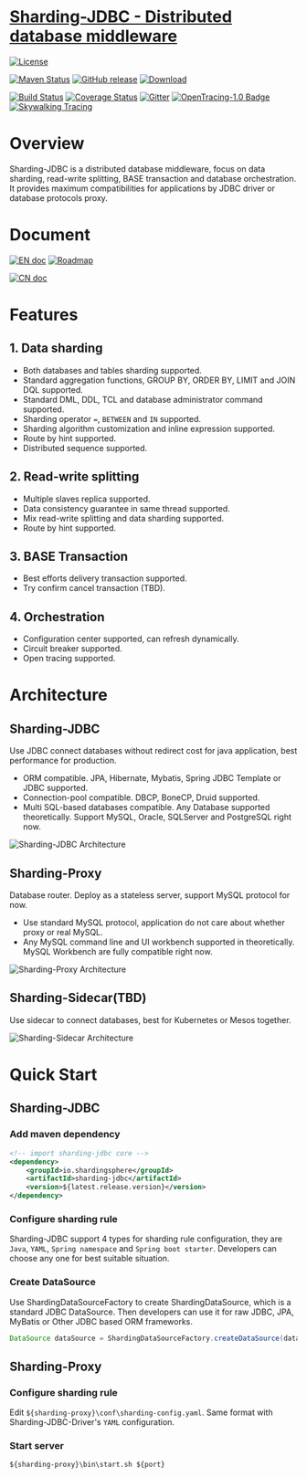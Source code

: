 # [Sharding-JDBC - Distributed database middleware](http://shardingjdbc.io/)

[![License](https://img.shields.io/badge/license-Apache%202-4EB1BA.svg)](https://www.apache.org/licenses/LICENSE-2.0.html)

[![Maven Status](https://maven-badges.herokuapp.com/maven-central/io.shardingjdbc/sharding-jdbc/badge.svg)](https://maven-badges.herokuapp.com/maven-central/io.shardingjdbc/sharding-jdbc)
[![GitHub release](https://img.shields.io/github/release/shardingjdbc/sharding-jdbc.svg)](https://github.com/shardingjdbc/sharding-jdbc/releases)
[![Download](https://img.shields.io/badge/release-download-orange.svg)](https://github.com/shardingjdbc/sharding-jdbc-doc/raw/master/dist/sharding-proxy-2.1.0-SNAPSHOT-assembly-v1.tar.gz)

[![Build Status](https://secure.travis-ci.org/shardingjdbc/sharding-jdbc.png?branch=master)](https://travis-ci.org/shardingjdbc/sharding-jdbc)
[![Coverage Status](https://codecov.io/github/shardingjdbc/sharding-jdbc/coverage.svg?branch=master)](https://codecov.io/github/shardingjdbc/sharding-jdbc?branch=master)
[![Gitter](https://badges.gitter.im/Sharding-JDBC/shardingjdbc.svg)](https://gitter.im/Sharding-JDBC/shardingjdbc?utm_source=badge&utm_medium=badge&utm_campaign=pr-badge)
[![OpenTracing-1.0 Badge](https://img.shields.io/badge/OpenTracing--1.0-enabled-blue.svg)](http://opentracing.io)
[![Skywalking Tracing](https://img.shields.io/badge/Skywalking%20Tracing-enable-brightgreen.svg)](https://github.com/OpenSkywalking/skywalking)

# Overview

Sharding-JDBC is a distributed database middleware, focus on data sharding, read-write splitting, BASE transaction and database orchestration. It provides maximum compatibilities for applications by JDBC driver or database protocols proxy.

# Document

[![EN doc](https://img.shields.io/badge/document-English-blue.svg)](http://shardingjdbc.io/docs_en/00-overview/)
[![Roadmap](https://img.shields.io/badge/roadmap-English-blue.svg)](ROADMAP.md)

[![CN doc](https://img.shields.io/badge/文档-中文版-blue.svg)](http://shardingjdbc.io/docs_cn/00-overview/)

# Features

## 1. Data sharding
* Both databases and tables sharding supported.
* Standard aggregation functions, GROUP BY, ORDER BY, LIMIT and JOIN DQL supported.
* Standard DML, DDL, TCL and database administrator command supported.
* Sharding operator `=`, `BETWEEN` and `IN` supported.
* Sharding algorithm customization and inline expression supported.
* Route by hint supported.
* Distributed sequence supported.

## 2. Read-write splitting
* Multiple slaves replica supported. 
* Data consistency guarantee in same thread supported.
* Mix read-write splitting and data sharding supported.
* Route by hint supported.

## 3. BASE Transaction
* Best efforts delivery transaction supported.
* Try confirm cancel transaction (TBD).

## 4. Orchestration
* Configuration center supported, can refresh dynamically.
* Circuit breaker supported.
* Open tracing supported.

# Architecture

## Sharding-JDBC

Use JDBC connect databases without redirect cost for java application, best performance for production.

* ORM compatible. JPA, Hibernate, Mybatis, Spring JDBC Template or JDBC supported.
* Connection-pool compatible. DBCP, BoneCP, Druid supported.
* Multi SQL-based databases compatible. Any Database supported theoretically. Support MySQL, Oracle, SQLServer and PostgreSQL right now.

![Sharding-JDBC Architecture](http://ovfotjrsi.bkt.clouddn.com/jdbc_brief_en.png)

## Sharding-Proxy

Database router. Deploy as a stateless server, support MySQL protocol for now.

* Use standard MySQL protocol, application do not care about whether proxy or real MySQL.
* Any MySQL command line and UI workbench supported in theoretically. MySQL Workbench are fully compatible right now.

![Sharding-Proxy Architecture](http://ovfotjrsi.bkt.clouddn.com/proxy_brief_en.png)

## Sharding-Sidecar(TBD)

Use sidecar to connect databases, best for Kubernetes or Mesos together.

![Sharding-Sidecar Architecture](http://ovfotjrsi.bkt.clouddn.com/sidecar_brief_v2_en.png)

# Quick Start

## Sharding-JDBC

### Add maven dependency

```xml
<!-- import sharding-jdbc core -->
<dependency>
    <groupId>io.shardingsphere</groupId>
    <artifactId>sharding-jdbc</artifactId>
    <version>${latest.release.version}</version>
</dependency>
```

### Configure sharding rule

Sharding-JDBC support 4 types for sharding rule configuration, they are `Java`, `YAML`, `Spring namespace` and `Spring boot starter`. Developers can choose any one for best suitable situation.

### Create DataSource

Use ShardingDataSourceFactory to create ShardingDataSource, which is a standard JDBC DataSource. Then developers can use it for raw JDBC, JPA, MyBatis or Other JDBC based ORM frameworks.

```java
DataSource dataSource = ShardingDataSourceFactory.createDataSource(dataSourceMap, shardingRuleConfig);
```

## Sharding-Proxy

### Configure sharding rule

Edit `${sharding-proxy}\conf\sharding-config.yaml`. Same format with Sharding-JDBC-Driver's `YAML` configuration. 

### Start server

``` shell
${sharding-proxy}\bin\start.sh ${port}
```
